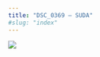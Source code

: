 ```yaml
---
title: "DSC_0369 – SUDA"
#slug: "index"
---
```


[![](/wp-content/2015/05/DSC_0369-300x201.jpg)](/wp-content/2015/05/DSC_0369.jpg)